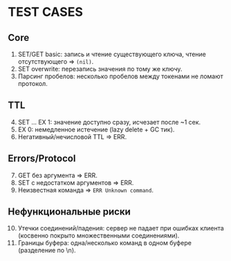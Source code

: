 # TEST CASES

## Core
1. SET/GET basic: запись и чтение существующего ключа, чтение отсутствующего => `(nil)`.
2. SET overwrite: перезапись значения по тому же ключу.
3. Парсинг пробелов: несколько пробелов между токенами не ломают протокол.

## TTL
4. SET ... EX 1: значение доступно сразу, исчезает после ~1 сек.
5. EX 0: немедленное истечение (lazy delete + GC тик).
6. Негативный/нечисловой TTL => ERR.

## Errors/Protocol
7. GET без аргумента => ERR.
8. SET с недостатком аргументов => ERR.
9. Неизвестная команда => `ERR Unknown command`.

## Нефункциональные риски
10. Утечки соединений/падения: сервер не падает при ошибках клиента (косвенно покрыто множественными соединениями).
11. Границы буфера: одна/несколько команд в одном буфере (разделение по \n).
